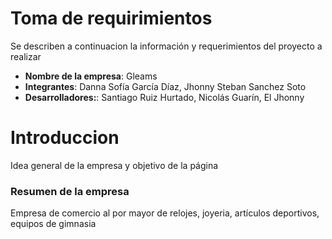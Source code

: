 # Toma de requirimientos

Se describen a continuacion la información y requerimientos del proyecto a realizar

- **Nombre de la empresa**: Gleams
- **Integrantes**: Danna Sofía García Díaz, Jhonny Steban Sanchez Soto
- **Desarrolladores:**: Santiago Ruiz Hurtado, Nicolás Guarín, El Jhonny 

# Introduccion

Idea general de la empresa y objetivo de la página

### Resumen de la empresa

Empresa de comercio al por mayor de relojes, joyeria, artículos deportivos, equipos de gimnasia


 
